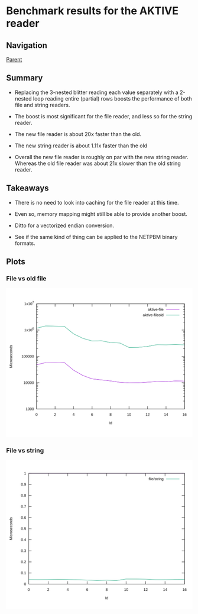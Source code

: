 # Benchmark results for the AKTIVE reader

## Navigation

[Parent](../README.md)

## Summary

  - Replacing the 3-nested blitter reading each value separately with
    a 2-nested loop reading entire (partial) rows boosts the
    performance of both file and string readers.

  - The boost is most significant for the file reader, and less so for
    the string reader.

  - The new file reader is about 20x faster than the old.

  - The new string reader is about 1.11x faster than the old

  - Overall the new file reader is roughly on par with the new string
    reader. Whereas the old file reader was about 21x slower than the
    old string reader.

## Takeaways

  - There is no need to look into caching for the file reader at this
    time.

  - Even so, memory mapping might still be able to provide another boost.

  - Ditto for a vectorized endian conversion.

  - See if the same kind of thing can be applied to the NETPBM binary
    formats.

## Plots

### File vs old file

![](aktive-read-1.svg)

### File vs string

![](aktive-read-2.svg)
